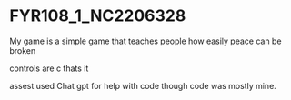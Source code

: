 # FYR108_1_NC2206328

My game is a simple game that teaches people how easily peace can be broken

controls are c thats it

assest used Chat gpt for help with code though code was mostly mine.
